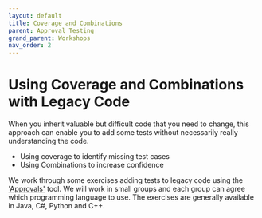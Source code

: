 ```yaml
---
layout: default
title: Coverage and Combinations
parent: Approval Testing
grand_parent: Workshops
nav_order: 2
---
```


# Using Coverage and Combinations with Legacy Code

When you inherit valuable but difficult code that you need to change, this approach can enable you to add some tests without necessarily really understanding the code.

- Using coverage to identify missing test cases
- Using Combinations to increase confidence


We work through some exercises adding tests to legacy code  using the ['Approvals'](https://github.com/approvals) tool. We will work in small groups and each group can agree which programming language to use. The exercises are generally available in Java, C#, Python and C++.

